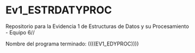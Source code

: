 # Ev1_ESTRDATYPROC
Repositorio para la Evidencia 1 de Estructuras de Datos y su Procesamiento - Equipo 6//

Nombre del programa terminado:
((((EV1_EDYPROC))))
